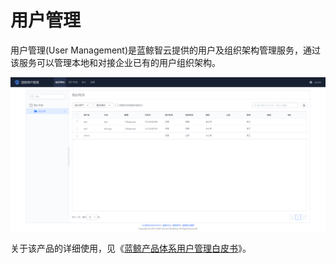 # 用户管理

用户管理(User Management)是蓝鲸智云提供的用户及组织架构管理服务，通过该服务可以管理本地和对接企业已有的用户组织架构。

![-w2020](../assets/dock_usermanage.png)

关于该产品的详细使用，见《[蓝鲸产品体系用户管理白皮书](../../../用户管理/产品白皮书/产品简介/README.md)》。
